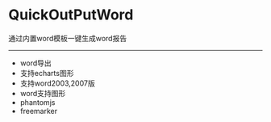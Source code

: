 # QuickOutPutWord
通过内置word模板一键生成word报告
***************************************
* word导出
* 支持echarts图形
* 支持word2003,2007版
* word支持图形
* phantomjs
* freemarker
